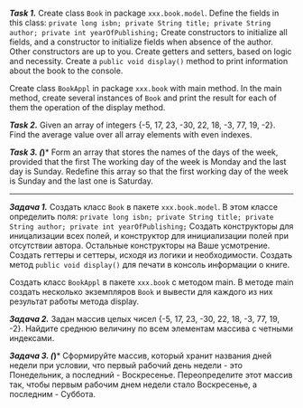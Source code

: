 ***Task 1.***
Create class ``Book`` in package ``xxx.book.model``. Define the fields in this class:
``private long isbn; private String title; private String author; private int yearOfPublishing;``
Create constructors to initialize all fields, and a constructor to initialize fields when
absence of the author. Other constructors are up to you. Create getters and setters,
based on logic and necessity.
Create a ``public void display()`` method to print information about the book to the console.

Create class ``BookAppl`` in package ``xxx.book`` with main method.
In the main method, create several instances of ``Book`` and print the result for each of them
the operation of the display method.

***Task 2.***
Given an array of integers {-5, 17, 23, -30, 22, 18, -3, 77, 19, -2}. Find the average
value over all array elements with even indexes.

***Task 3. (*)***
Form an array that stores the names of the days of the week, provided that the first
The working day of the week is Monday and the last day is Sunday.
Redefine this array so that the first working day of the week is
Sunday and the last one is Saturday.

_______________________

***Задача 1.***
Создать класс ``Book`` в пакете ``xxx.book.model``. В этом классе определить поля:
``private long isbn; private String title; private String author; private int yearOfPublishing;``
Создать конструкторы для иницализации всех полей, и конструктор для инициализации полей при
отсутствии автора. Остальные конструкторы на Ваше усмотрение. 
Создать геттеры и сеттеры, исходя из логики и необходимости.
Создать метод ``public void display()`` для печати в консоль информации о книге.

Создать класс ``BookAppl`` в пакете ``xxx.book`` с методом main.
В методе main создать несколько экземпляров ``Book`` и вывести для каждого из них результат
работы метода display.

***Задача 2.***
Задан массив целых чисел {-5, 17, 23, -30, 22, 18, -3, 77, 19, -2}. Найдите среднюю
величину по всем элементам массива с четными индексами.

***Задача 3. (*)***
Сформируйте массив, который хранит названия дней недели при условии, что первый
рабочий день недели - это Понедельник, а последний - Воскресенье.
Переопределите этот массив так, чтобы первым рабочим днем недели стало
Воскресенье, а последним - Суббота.








